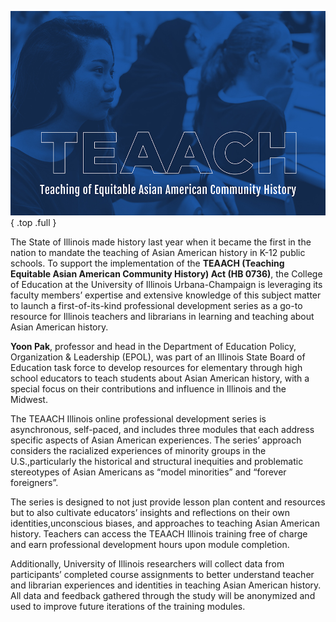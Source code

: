﻿---
layout: article.liquid
pageTitle: College of Education Leads Effort to Achieve State of Illinois’ TEAACH Act Goals 
url: teaach
---
![TEAACH (Teaching Equitable Asian American Community History)](/img/teaach.jpg){ .top .full } 

The State of Illinois made history last year when it became the first in the nation to mandate the teaching of Asian American history in K-12 public schools. To support the implementation of the **TEAACH (Teaching Equitable Asian American Community History) Act (HB 0736)**, the College of Education at the University of Illinois Urbana-Champaign is leveraging its faculty members’ expertise and extensive knowledge of this subject matter to launch a first-of-its-kind professional development series as a go-to resource for Illinois teachers and librarians in learning and teaching about Asian American history.

**Yoon Pak**, professor and head in the Department of Education Policy, Organization & Leadership (EPOL), was part of an Illinois State Board of Education task force to develop resources for elementary through high school educators to teach students about Asian American history, with a special focus on their contributions and influence in Illinois and the Midwest.

The TEAACH Illinois online professional development series is asynchronous, self-paced, and includes three modules that each address specific aspects of Asian American experiences. The series’ approach considers the racialized experiences of minority groups in the U.S.,particularly the historical and structural inequities and problematic stereotypes of Asian Americans as “model minorities” and “forever foreigners”.

The series is designed to not just provide lesson plan content and resources but to also cultivate educators’ insights and reflections on their own identities,unconscious biases, and approaches to teaching Asian American history. Teachers can access the TEAACH Illinois training free of charge and earn professional development hours upon module completion.

Additionally, University of Illinois researchers will collect data from participants’ completed course assignments to better understand teacher and librarian experiences and identities in teaching Asian American history. All data and feedback gathered through the study will be anonymized and used to improve future iterations of the training modules.
